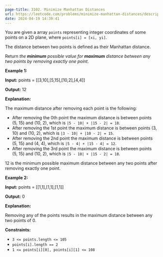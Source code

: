 ```yaml
---
page-title: 3102. Minimize Manhattan Distances
url: https://leetcode.com/problems/minimize-manhattan-distances/description/
date: 2024-04-19 14:39:41
---
```


You are given a array `points` representing integer coordinates of some points on a 2D plane,
where `points[i] = [xi, yi]`.

The distance between two points is defined as their Manhattan distance.

Return *the **minimum** possible value for **maximum** distance between any two points by removing exactly one point*.

**Example 1:**

**Input:** points = \[\[3,10\],\[5,15\],\[10,2\],\[4,4\]\]

**Output:** 12

**Explanation:**

The maximum distance after removing each point is the following:

- After removing the 0th point the maximum distance is between points (5, 15) and (10, 2), which
  is `|5 - 10| + |15 - 2| = 18`.
- After removing the 1st point the maximum distance is between points (3, 10) and (10, 2), which
  is `|3 - 10| + |10 - 2| = 15`.
- After removing the 2nd point the maximum distance is between points (5, 15) and (4, 4), which
  is `|5 - 4| + |15 - 4| = 12`.
- After removing the 3rd point the maximum distance is between points (5, 15) and (10, 2), which
  is `|5 - 10| + |15 - 2| = 18`.

12 is the minimum possible maximum distance between any two points after removing exactly one point.

**Example 2:**

**Input:** points = \[\[1,1\],\[1,1\],\[1,1\]\]

**Output:** 0

**Explanation:**

Removing any of the points results in the maximum distance between any two points of 0.

**Constraints:**

- `3 <= points.length <= 105`
- `points[i].length == 2`
- `1 <= points[i][0], points[i][1] <= 108`